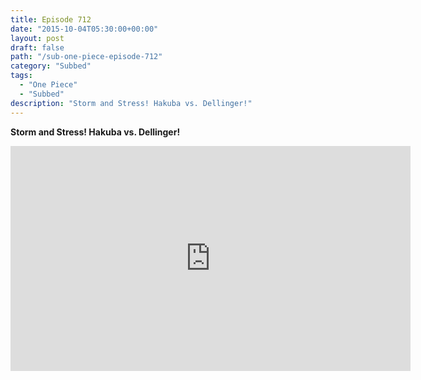 ```yaml
---
title: Episode 712
date: "2015-10-04T05:30:00+00:00"
layout: post
draft: false
path: "/sub-one-piece-episode-712"
category: "Subbed"
tags:
  - "One Piece"
  - "Subbed"
description: "Storm and Stress! Hakuba vs. Dellinger!"
---
```


**Storm and Stress! Hakuba vs. Dellinger!**

<iframe width="640" height="360" src="https://www.rapidvideo.com/e/G6FRPGJOIN" frameborder="0" marginwidth=0 marginheight=0 scrolling=no allowfullscreen></iframe>

